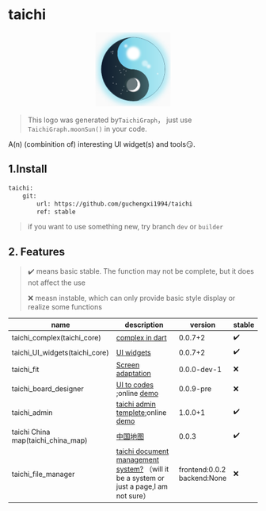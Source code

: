 # taichi

<div align=center><img src="./md_images/logo.png" alt="taichi"  width="30%" /></div>

> This logo was generated by`TaichiGraph`， just use  `TaichiGraph.moonSun()` in your code.


A(n) (combinition of) interesting UI widget(s) and tools😏.

## 1.Install

```
taichi:
    git:
        url: https://github.com/guchengxi1994/taichi
        ref: stable
```

> if you want to use something new, try branch `dev` or `builder`

## 2. Features

> ✔️ means basic stable. The function may not be complete, but it does not affect the use
>
> ❌ measn instable, which can only provide basic style display or realize some  functions

| name                               | description                                                  | version                        | stable |
| ---------------------------------- | ------------------------------------------------------------ | ------------------------------ | ------ |
| taichi_complex(taichi_core)        | [complex in dart](./readme_complex.md)                       | 0.0.7+2                        | ✔️      |
| taichi_UI_widgets(taichi_core)     | [UI widgets](./readme_ui.md)                                 | 0.0.7+2                        | ✔️      |
| taichi_fit                         | [Screen adaptation](./readme_fit.md)                         | 0.0.0-dev-1                    | ❌      |
| taichi_board_designer              | [UI to codes](./readme_taichi_board.md)  ;online [demo](https://guchengxi1994.github.io/taichi_board/) | 0.0.9-pre                      | ❌      |
| taichi_admin                       | [taichi admin templete](./taichi_admin/README.md);online [demo](https://guchengxi1994.github.io/taichi/#/) | 1.0.0+1                        | ✔️      |
| taichi China map(taichi_china_map) | [中国地图](./taichi_china_map/README.md)                     | 0.0.3                          | ✔️      |
| taichi_file_manager                | [taichi document management system?](./taichi_file_manager/README.md) （will it be a system or just a page,I am not sure） | frontend:0.0.2<br>backend:None | ❌      |



